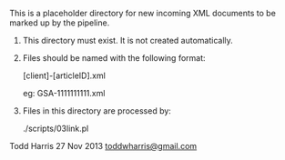 This is a placeholder directory for new incoming
XML documents to be marked up by the pipeline.

1. This directory must exist. It is not created automatically.

2. Files should be named with the following format:

   [client]-[articleID].xml

   eg: GSA-1111111111.xml

3. Files in this directory are processed by:
   
     ./scripts/03link.pl

Todd Harris
27 Nov 2013
toddwharris@gmail.com